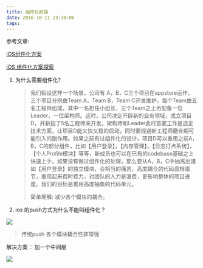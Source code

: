 ```yaml
---
title: 组件化初探
date: 2016-10-11 23:38:06
tags:
---
```


参考文章:

[iOS组件化方案](http://mrpeak.cn/blog/module/)

[iOS 组件化方案探索](http://blog.cnbang.net/tech/3080/)

1. 为什么需要组件化?

   > 我们假设这样一个场景，公司有 A，B，C三个项目在appstore运作，三个项目分别由Team A，Team B，Team C开发维护，每个Team由五名工程师组成，其中一名担任小组长，三个Team之上再配备一位Leader，一位架构师。这时，公司决定开辟新的业务领域，成立项目D，并新招了5名工程师来开发。架构师和Leader此时首要工作是选定技术方案，让项目D能又快又稳的启动，同时要规避新工程师磨合期可能引入的副作用。如果之前有过组件化的设计，项目D可以重用之前A，B，C的部分组件，比如【用户登录】，【内存管理】，【日志打点系统】，【个人Profile模块】等等，新成员也可以在已有的codebase基础之上快速上手。如果没有做过组件化的处理，那么要从A，B，C中抽离出诸如【用户登录】的独立模块，会相当的痛苦，高度耦合的代码盘根错节，重用起来费时费力，对团队的人力是浪费，更影响整体的项目进度。我们的目标是重用高度抽象的代码单元。
   >
   > 简单理解: 减少各个模块的耦合。

2. ios 的push方式为什么不能叫组件化？

![](http://blog.cnbang.net/wp-content/uploads/2016/03/component1.png)

> 传统push 各个模块耦合性非常强

解决方案： 加一个中间层

![](http://blog.cnbang.net/wp-content/uploads/2016/03/component2-1024x597.png)



